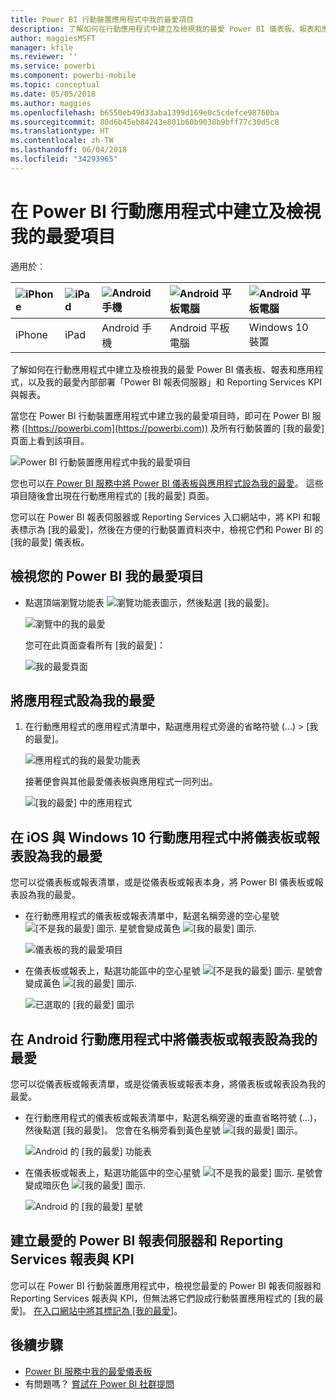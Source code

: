 ```yaml
---
title: Power BI 行動裝置應用程式中我的最愛項目
description: 了解如何在行動應用程式中建立及檢視我的最愛 Power BI 儀表板、報表和應用程式，以及「Power BI 報表伺服器」和 Reporting Services 報表與 KPI。
author: maggiesMSFT
manager: kfile
ms.reviewer: ''
ms.service: powerbi
ms.component: powerbi-mobile
ms.topic: conceptual
ms.date: 05/05/2018
ms.author: maggies
ms.openlocfilehash: b6550eb49d33aba1399d169e0c5cdefce98760ba
ms.sourcegitcommit: 80d6b45eb84243e801b60b9038b9bff77c30d5c8
ms.translationtype: HT
ms.contentlocale: zh-TW
ms.lasthandoff: 06/04/2018
ms.locfileid: "34293965"
---
```

# <a name="make-and-view-favorites-in-the-power-bi-mobile-apps"></a>在 Power BI 行動應用程式中建立及檢視我的最愛項目
適用於︰

| ![iPhone](media/mobile-apps-favorites/iphone-logo-50-px.png) | ![iPad](media/mobile-apps-favorites/ipad-logo-50-px.png) | ![Android 手機](media/mobile-apps-favorites/android-phone-logo-50-px.png) | ![Android 平板電腦](media/mobile-apps-favorites/android-tablet-logo-50-px.png) | ![Android 平板電腦](media/mobile-apps-favorites/win-10-logo-50-px.png) |
|:--- |:--- |:--- |:--- |:--- |
| iPhone |iPad |Android 手機 |Android 平板電腦 |Windows 10 裝置 |

了解如何在行動應用程式中建立及檢視我的最愛 Power BI 儀表板、報表和應用程式，以及我的最愛內部部署「Power BI 報表伺服器」和 Reporting Services KPI 與報表。

當您在 Power BI 行動裝置應用程式中建立我的最愛項目時，即可在 Power BI 服務 ([https://powerbi.com](https://powerbi.com)) 及所有行動裝置的 [我的最愛] 頁面上看到該項目。 

![Power BI 行動裝置應用程式中我的最愛項目](media/mobile-apps-find-content-mobile-devices/power-bi-android-favorites-reports.png)


您也可以[在 Power BI 服務中將 Power BI 儀表板與應用程式設為我的最愛](service-dashboard-favorite.md)。 這些項目隨後會出現在行動應用程式的 [我的最愛] 頁面。

您可以在 Power BI 報表伺服器或 Reporting Services 入口網站中，將 KPI 和報表標示為 [我的最愛]，然後在方便的行動裝置資料夾中，檢視它們和 Power BI 的 [我的最愛] 儀表板。

## <a name="view-your-power-bi-favorites"></a>檢視您的 Power BI 我的最愛項目
* 點選頂端瀏覽功能表 ![瀏覽功能表圖示](media/mobile-apps-favorites/power-bi-iphone-global-nav-button.png)，然後點選 [我的最愛]。
  
  ![瀏覽中的我的最愛](media/mobile-apps-favorites/power-bi-ipad-faves-pbi-report-server.png)
  
  您可在此頁面查看所有 [我的最愛]：
  
  ![我的最愛頁面](media/mobile-apps-favorites/power-bi-ipad-favorites.png)

## <a name="make-an-app-a-favorite"></a>將應用程式設為我的最愛
1. 在行動應用程式的應用程式清單中，點選應用程式旁邊的省略符號 (...) > [我的最愛]。
   
    ![應用程式的我的最愛功能表](media/mobile-apps-favorites/power-bi-android-favorite-app-ellipsis.png)
   
    接著便會與其他最愛儀表板與應用程式一同列出。
   
    ![[我的最愛] 中的應用程式](media/mobile-apps-favorites/power-bi-android-favorite-apps.png)

## <a name="make-a-dashboard-or-report-a-favorite-in-the-ios-and-windows-10-mobile-apps"></a>在 iOS 與 Windows 10 行動應用程式中將儀表板或報表設為我的最愛
您可以從儀表板或報表清單，或是從儀表板或報表本身，將 Power BI 儀表板或報表設為我的最愛。

* 在行動應用程式的儀表板或報表清單中，點選名稱旁邊的空心星號 ![[不是我的最愛] 圖示](media/mobile-apps-favorites/power-bi-mobile-not-favorite-icon.png). 星號會變成黃色 ![[我的最愛] 圖示](media/mobile-apps-favorites/power-bi-mobile-yes-favorite-icon.png).
  
    ![儀表板的我的最愛項目](media/mobile-apps-favorites/power-bi-mobile-make-dashboard-favorite.png)
* 在儀表板或報表上，點選功能區中的空心星號 ![[不是我的最愛] 圖示](media/mobile-apps-favorites/power-bi-mobile-not-favorite-icon.png). 星號會變成黃色 ![[我的最愛] 圖示](media/mobile-apps-favorites/power-bi-mobile-yes-favorite-icon.png).
  
    ![已選取的 [我的最愛] 圖示](media/mobile-apps-favorites/power-bi-mobile-favorite-selected.png)

## <a name="make-a-dashboard-or-report-a-favorite-in-the-android-mobile-apps"></a>在 Android 行動應用程式中將儀表板或報表設為我的最愛
您可以從儀表板或報表清單，或是從儀表板或報表本身，將儀表板或報表設為我的最愛。

* 在行動應用程式的儀表板或報表清單中，點選名稱旁邊的垂直省略符號 (...)，然後點選 [我的最愛]。 您會在名稱旁看到黃色星號 ![[我的最愛] 圖示](media/mobile-apps-favorites/power-bi-mobile-yes-favorite-icon.png)。
  
    ![Android 的 [我的最愛] 功能表](media/mobile-apps-favorites/power-bi-android-make-favorite.png)
* 在儀表板或報表上，點選功能區中的空心星號 ![[不是我的最愛] 圖示](media/mobile-apps-favorites/power-bi-mobile-not-favorite-icon.png). 星號會變成暗灰色 ![[我的最愛] 圖示](media/mobile-apps-favorites/power-bi-android-favorite-icon.png).
  
    ![Android 的 [我的最愛] 星號](media/mobile-apps-favorites/power-bi-android-favorite-in-dashboard.png)

## <a name="make-favorite-power-bi-report-server-and-reporting-services-reports-and-kpis"></a>建立最愛的 Power BI 報表伺服器和 Reporting Services 報表與 KPI
您可以在 Power BI 行動裝置應用程式中，檢視您最愛的 Power BI 報表伺服器和 Reporting Services 報表與 KPI，但無法將它們設成行動裝置應用程式的 [我的最愛]。 [在入口網站中將其標記為 [我的最愛]](report-server/tutorial-explore-report-server-web-portal.md#tag-your-favorites)。 

## <a name="next-steps"></a>後續步驟
* [Power BI 服務中我的最愛儀表板](service-dashboard-favorite.md) 
* 有問題嗎？ [嘗試在 Power BI 社群提問](http://community.powerbi.com/)

